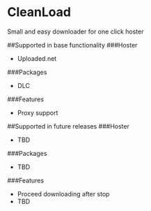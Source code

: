 # CleanLoad
Small and easy downloader for one click hoster

##Supported in base functionality
###Hoster
- Uploaded.net

###Packages
- DLC

###Features
- Proxy support


##Supported in future releases
###Hoster
- TBD

###Packages
- TBD

###Features
- Proceed downloading after stop
- TBD
